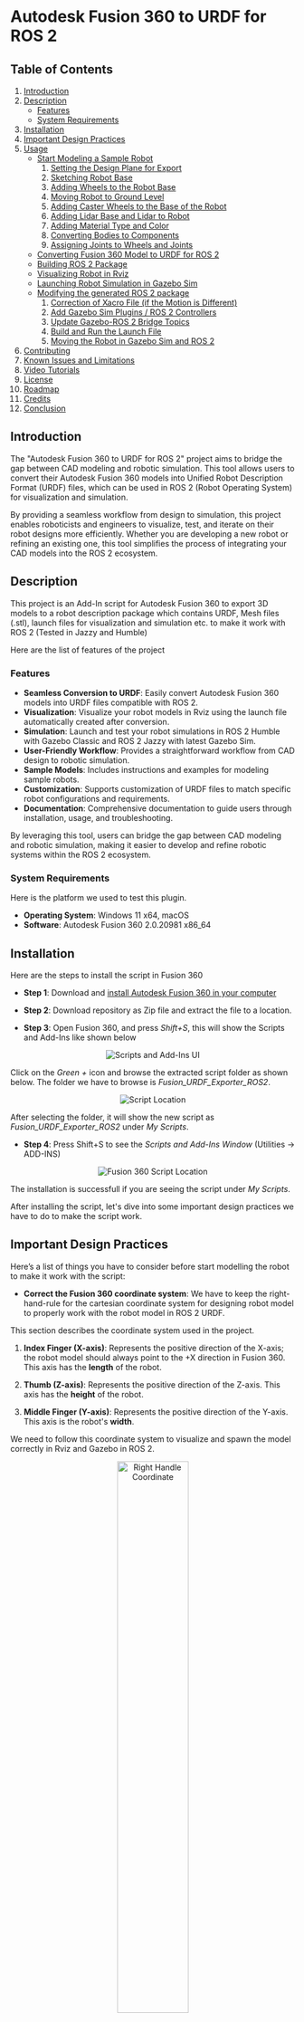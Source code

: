 # Autodesk Fusion 360 to URDF for ROS 2

## Table of Contents

1. [Introduction](#introduction)  
2. [Description](#description)  
   - [Features](#features)  
   - [System Requirements](#system-requirements)  
3. [Installation](#installation)  
4. [Important Design Practices](#important-design-practices)  
5. [Usage](#usage)  
   - [Start Modeling a Sample Robot](#start-modeling-a-sample-robot)  
     1. [Setting the Design Plane for Export](#1-setting-the-design-plane-for-export)  
     2. [Sketching Robot Base](#2-sketching-robot-base)  
     3. [Adding Wheels to the Robot Base](#3-adding-wheels-to-the-robot-base)  
     4. [Moving Robot to Ground Level](#4-moving-robot-to-ground-level)  
     5. [Adding Caster Wheels to the Base of the Robot](#5-adding-caster-wheels-to-the-base-of-the-robot)  
     6. [Adding Lidar Base and Lidar to Robot](#6-adding-lidar-base-and-lidar-to-robot)  
     7. [Adding Material Type and Color](#7-adding-material-type-and-color)  
     8. [Converting Bodies to Components](#8-converting-bodies-to-components)  
     9. [Assigning Joints to Wheels and Joints](#9-assigning-joints-to-wheels-and-joints)  
   - [Converting Fusion 360 Model to URDF for ROS 2](#converting-fusion-360-model-to-urdf-for-ros-2)  
   - [Building ROS 2 Package](#building-ros-2-package)  
   - [Visualizing Robot in Rviz](#visualizing-robot-in-rviz)  
   - [Launching Robot Simulation in Gazebo Sim](#launching-robot-simulation-in-gazebo-sim)  
   - [Modifying the generated ROS 2 package](#modifying-the-generated-ros-2-package)  
     1. [Correction of Xacro File (if the Motion is Different)](#1-correction-of-xacro-file-if-the-motion-is-different)  
     2. [Add Gazebo Sim Plugins / ROS 2 Controllers](#2-add-gazebo-sim-plugins--ros-2-controllers)  
     3. [Update Gazebo-ROS 2 Bridge Topics](#3-update-gazebo-ros-2-bridge-topics)  
     4. [Build and Run the Launch File](#4-build-and-run-the-launch-file)  
     5. [Moving the Robot in Gazebo Sim and ROS 2](#5-moving-the-robot-in-gazebo-sim-and-ros-2)  
6. [Contributing](#contributing)  
7. [Known Issues and Limitations](#known-issues-and-limitations)  
8. [Video Tutorials](#video-tutorials)
9. [License](#license)  
10. [Roadmap](#roadmap)  
11. [Credits](#credits)  
12. [Conclusion](#conclusion)  


## Introduction
The "Autodesk Fusion 360 to URDF for ROS 2" project aims to bridge the gap between CAD modeling and robotic simulation. 
This tool allows users to convert their Autodesk Fusion 360 models into Unified Robot Description Format (URDF) files, which can be used in ROS 2 (Robot Operating System) for visualization and simulation.
 
By providing a seamless workflow from design to simulation, this project enables roboticists and engineers to visualize, test, and iterate on their robot designs more efficiently. Whether you are developing a new robot or refining an existing one, this tool simplifies the process of integrating your CAD models into the ROS 2 ecosystem.

## Description
This project is an Add-In script for Autodesk Fusion 360 to export 3D models to a robot description package which contains URDF, Mesh files (.stl),
launch files for visualization and simulation etc. to make it work with ROS 2 (Tested in Jazzy and Humble)

Here are the list of features of the project

### Features
- **Seamless Conversion to URDF**: Easily convert Autodesk Fusion 360 models into URDF files compatible with ROS 2.
- **Visualization**: Visualize your robot models in Rviz using the launch file automatically created after conversion.
- **Simulation**: Launch and test your robot simulations in ROS 2 Humble with Gazebo Classic and ROS 2 Jazzy with latest Gazebo Sim.
- **User-Friendly Workflow**: Provides a straightforward workflow from CAD design to robotic simulation.
- **Sample Models**: Includes instructions and examples for modeling sample robots.
- **Customization**: Supports customization of URDF files to match specific robot configurations and requirements.
- **Documentation**: Comprehensive documentation to guide users through installation, usage, and troubleshooting.

By leveraging this tool, users can bridge the gap between CAD modeling and robotic simulation, making it easier to develop and refine robotic systems within the ROS 2 ecosystem.

### System Requirements

Here is the platform we used to test this plugin.

- **Operating System**: Windows 11 x64, macOS
- **Software**: Autodesk Fusion 360 2.0.20981 x86_64

## Installation

Here are the steps to install the script in Fusion 360

* **Step 1**: Download and <a href="https://www.autodesk.com/in/education/edu-software/fusion" target="_blank">install Autodesk Fusion 360 in your computer</a>

* **Step 2**: Download repository as Zip file and extract the file to a location.

* **Step 3**: Open Fusion 360, and press *Shift+S*, this will show the Scripts and Add-Ins like shown below

<p align="center">
  <img src="img/scripts_ui.png" alt="Scripts and Add-Ins UI">
</p>

Click on the *Green +* icon and browse the extracted script folder as shown below. 
The folder we have to browse is *Fusion_URDF_Exporter_ROS2*. 

<p align="center">
  <img src="img/script_location.png" alt="Script Location">
</p>

After selecting the folder, it will show the new script as *Fusion_URDF_Exporter_ROS2* under *My Scripts*.

* **Step 4**: Press Shift+S to see the *Scripts and Add-Ins Window* (Utilities -> ADD-INS)

<p align="center">
  <img src="img/fusion360_script.png" alt="Fusion 360 Script Location">
</p>

The installation is successfull if you are seeing the script under *My Scripts*.

After installing the script, let's dive into some important design practices we have to do to make the script work.

## Important Design Practices 

Here’s a list of things you have to consider before start modelling the robot to make it work with the script:

* **Correct the Fusion 360 coordinate system**: We have to keep the right-hand-rule for the cartesian coordinate system for designing robot model to properly work with the robot model in ROS 2 URDF. 

This section describes the coordinate system used in the project.


1) **Index Finger (X-axis)**: Represents the positive direction of the X-axis; the robot model should always point to the +X direction in Fusion 360. This axis has the **length** of the robot.

2) **Thumb (Z-axis)**: Represents the positive direction of the Z-axis. This axis has the **height** of the robot.

3) **Middle Finger (Y-axis)**: Represents the positive direction of the Y-axis. This axis is the robot's **width**.

We need to follow this coordinate system to visualize and spawn the model correctly in Rviz and Gazebo in ROS 2.

<p align="center">
  <img src="img/right_handle_coordinate.png" alt="Right Handle Coordinate" width="50%">
</p>

In Fusion 360, the robot model and coordinate system looks like this

<p align="center">
  <img src="img/coordinate_sys.png" alt="Coordinate System" width="100%">
</p>

- **Define all robot links as Components Definitions**:
  - Ensure all robot "links" are defined as components in your model.
  - The root link has to be defined in the name of `base_link`.
  - Errors like `KeyError: base_link__1` occur if `base_link` is incorrectly assigned.

- **Joint Definition**:
  - Parent links must be set as **Component2** when defining joints, not as **Component1**.

- **Component Requirements**:
  - Components should contain **only bodies**—nested components are not supported.
  - Avoid components that have other components inside them.

Here are the components and their bodies in the ros2bot from the demos

<p align="center">
  <img src="img/components.png" alt="ROS2Bot Components">
</p>


- **URDF Export Issues**:
  - Abnormal URDF exports without error messages usually indicate joint problems—redefine the joints and try again.
  - Supported joint types: **Rigid**, **Slider**, and **Revolute**.

- **Complex Kinematic Loops and Spherical Joints**:
  - Avoid using Fusion 360’s inbuilt joint editor for positioning joints in complex kinematic loops.
  - For spherical joints:
    - Export as revolute joints and later modify them to spherical joints in the URDF.
    - This works only if the target parser/engine supports spherical joints (e.g., PyBullet).

- **Joint Alignment**:
  - Misalignments can occur during initial joint positioning in Fusion.
  - Manual adjustments can cause cascading issues with visual and collision properties.

- **Export Tips**:
  - Turn off "Capture design history" before exporting.
  - Use distinct names for components and save individual components in separate folders to prevent issues.

- **Specific Issues**:
  - Copy-paste actions can lead to problems; prefer "copy-paste new" for components.
  - Preplan component placement to avoid assembly issues.

These points cover the critical limitations and considerations when using the script for exporting URDF files from Fusion 360 models.


## Usage
### Start Modeling a Sample Robot
Here are the instructions on how to start modeling a sample robot using Autodesk Fusion 360.

<p align="center">
  <img src="img/fusionmodeling.png" alt="Fusion Model">
</p>

### Introduction to Fusion 360 modeling for ROS 2

In this document, we can see how to model a 2-wheel drive robot in Fusion 360 in order to export into ROS 2 URDF.

Here is the robot model we are going to design.

<p align="center">
  <img src="img/f3d_model.png" alt="Fusion Model">
</p>

Here are the important steps in the modeling of this robot

### 1) Setting the Design plane for export

We must follow the *right-hand rule* for setting the plane before starting the modeling. 

If we follow this, the exported URDF model will face the *+X-axis*. 
This is the axis we need when we visualize robots in ROS 2.

Here is the design plan we have to set before starting the design.

<p align="center">
  <img src="img/modeling/coordinate.png" alt="Coordinate" width="50%">
</p>

### 2) Sketching Robot Base

After setting the plane, we can start sketching the robot's base. After sketching the plane, we can extrude the plane to create the box.

Select Menu, *SOLID -> Create Sketch*. After pressing this option, it will ask which plane we have to draw the sketch. 

It will show different planes, and choosing the exact plane we want may be confusing. 

We can use the *Shift+ Mouse Center button* to orbit the 3D view to select the same plane we have seen in the first step.

<p align="center">
  <img src="img/modeling/select_plane.png" alt="select_plane" width="100%">
</p>


After selecting the plane, orbit the 3D scene to make the +X axis always front. 

Now, you can select the *2-point rectangle* from the *SKETCH*. From *Sketch-palette* window on right side, choose *center rectange* option as shown below. 
This option, can draw a rectangle from a center point. 

<p align="center">
  <img src="img/modeling/draw_square.png" alt="draw_square" width="100%">
</p>


After selecting the plane, orbit the 3D scene to make the +X axis always front. 

Now, you can select the *2-point rectangle* from the *SKETCH*. From the *Sketch-palette* window on the right side, choose the *center rectangle* option as shown below. 
This option allows you to draw a rectangle from a center point.


<p align="center">
  <img src="img/modeling/draw_square_1.png" alt="draw_square" width="100%">
</p>

Press the *Tab* key to switch between the square dimensions and enter the dimensions. 
You can give **200 mm** as the width and length for the base_link.

<p align="center">
  <img src="img/modeling/draw_square_2.png" alt="draw_square" width="100%">
</p>

After drawing the correct dimensions, you can click the *Finish sketch* button on the right side of the top to complete the sketch.

After completing the sketch, you can click on the top to select the sketch's top area.

<p align="center">
  <img src="img/modeling/draw_square_3.png" alt="draw_square" width="100%">
</p>

Now press the key * 'Q' (Menu Solid ->Modify->Press Pull)* to extrude the sketch surface to make a box. Once you press the *'Q'* button, you will see an arrow key that will extrude the sketch to some height. You can give a value of 50 mm as the height.

<p align="center">
  <img src="img/modeling/draw_square_4.png" alt="draw_square" width="100%">
</p>

After giving the height as 50 mm, select the *Operation* option from the *Extrude window* on the right side. The *Operation* option we must select is **New Body**. After this option, we can press Ok.

### 3) Adding Wheels to the Robot base

We can add wheels after making the robot's main chassis/base_link.
We must add two active and two passive caster wheels to the chassis.

The following image shows the *Z-X plane*, which shows the side of the chassis in which we have to add wheels.

<p align="center">
  <img src="img/modeling/wheel_1.png" alt="wheels" width="100%">
</p>

To create wheels, we can start a sketch and extrude it like we did for the chassis.
In the following image, we can see that you have chosen the *Sketch option* and chose a circle with 
center diameter circle, and then choose the center of the chassis, as shown in the following image.
Give a diameter of **100 mm** and press *Finish the sketch*.

<p align="center">
  <img src="img/modeling/wheel_2.png" alt="wheels" width="100%">
</p>

Now, you can click on the wheel sketch. You may have to press the *Shift* key to
select each segment of the wheel.

Now, press *'Q'* to extrude it and make the distance *25mm* the thickness of the wheel.

The important thing to note is that we have to make the wheel a new body in the operation option in extrude.
This makes a new wheel a new body.


<p align="center">
  <img src="img/modeling/wheel_3.png" alt="wheels" width="100%">
</p>

We can create the next wheel with the same process we have done with the first wheel.

### 4) Moving Robot to Ground Level

After creating 2 wheels and the base_link, we have 3 independent bodies. 
The next step is to move the entire robot above the design plane. You can compute the distance by measuring it and 
moving the robot using the *Move button*. Make sure you have selected all the 3 bodies before you move. You can roughly put *25 mm* as the *Z value* in the *Move window* to lift the robot from the design floor.

You can find the robot's position in the following image.

<p align="center">
  <img src="img/modeling/wheel_4.png" alt="wheels" width="100%">
</p>

Here is the side view of the lifted robot.

<p align="center">
  <img src="img/modeling/lift_robot.png" alt="lift_robot" width="100%">
</p>

### 5) Adding Caster Wheels to the Base of the robot

After lifting the robot, the next step is to add caster wheels to the robot.
We have to add a caster wheel on the front and back of the robot.
As we already discussed, casters are passive wheels that help the robot balance and distribute weight.

To add two casters, we must create 2 small cylinders on the **bottom** side of the chassis. 
You can put the center of the circle *25 mm* from both sides and have a diameter of *24 mm*.

To create a cylinder, we can extrude a circle sketch.
The length of the extrude can be *24 mm*, a few mm less than the robot's height from the ground.

<p align="center">
  <img src="img/modeling/caster_sketch.png" alt="caster_sketch" width="100%">
</p>

Here is how we extrude the caster wheel. Make sure the Operation is a **Joint**, NOT a *New body*. The caster is a part of the chassis.

<p align="center">
  <img src="img/modeling/caster_cylinder.png" alt="caster_sketch" width="100%">
</p>

After creating the cylinder on both sides, we can make the bottom face of the cylinder, spherical.

Select the face of the cylinder, and Press *'F'*  or *(Menu Surface->Modify->Fillet)*, and using a mouse, we can create a spherical face from the flat surface.

<p align="center">
  <img src="img/modeling/spherical.png" alt="spherical" width="100%">
</p>

We can do the same operation for both the caster wheels and the final output will look like the following image. 

<p align="center">
  <img src="img/modeling/caster_full.png" alt="spherical" width="100%">
</p>

### 6) Adding Lidar base and lidar to Robot

Once the caster design is completed, we can add a lidar to the front of the robot. We have to build a fixed platform first.
After putting the base, we can create a cylinder shape to replicate a lidar, as shown below.

You can draw a centered rectangle sketch with 70 mm(length) x 60 mm(width) and an extrude height of 45 mm (height). 
You can put the center of the box 50 mm from the front of the robot.

<p align="center">
  <img src="img/modeling/lidar_box.png" alt="lidar_box" width="100%">
</p>

After creating the box, we can make a circle (29.5 mm radius) on the top and create a cylinder by extruding the circle by 20 mm.
Make sure you are creating a new body when you extrude the object.

After creating all bodies, you can rename them into meaningful names like the one below.

<p align="center">
  <img src="img/modeling/full_model.png" alt="full_model" width="100%">
</p>

The chassis has to be named as base_link, which is mandatory, and you can name 
left and right wheels have the same name, and you can also add a name to the lidar.

### 7) Adding material type and color

After creating the model, we may go to each *Body*, right-click on each body, and choose *Physical materials*.

The *Physical material* can assign each link with material properties.

<p align="center">
  <img src="img/modeling/body_materials.png" alt="body_materials" width="100%">
</p>

Search for ABS plastic for the base link. Just click and drag the material to the link to apply the material.
Choose material *Rubber black* for wheels and laminate blue for lidar.

<p align="center">
  <img src="img/modeling/rubber_material.png" alt="rubber_materials" width="100%">
</p>


### 8) Converting bodies to Components

After adding the material's properties, we must convert the individual bodies to Components.
The conversion from *bodies* to *components* is easy. 

Here is how we can do it. 

Click on the *Bodies* option and choose the option called *Components* to *Bodies*.
As shown below. Bodies are single shapes within a component. A component can hold multiple bodies.
To export to URDF, we need to make individual *components* of the robot.

<p align="center">
  <img src="img/modeling/components.png" alt="components" width="100%">
</p>

### 9) Assigning Joints to Wheels and Joints

After assigning the materials, we must assign the joints for connecting 
wheels to *base_link*. We also have to attach the lidar link to the base_link. 

This is the most 
important step in the modeling. Without assigning joints, the robot can't able to move.

Here are the steps to assign a joint in Fusion 360. We can first check how to create a joint between wheels and *base_link*.

First, we must hide the *base_link* component and press *'J'* *(Menu Solid->Assemble->Joint)* to create a new joint.
After invoking the *joint* option, we must provide the *components* (link) in the joint.

We can see how to create a revolute joint between the base_link and the two wheels. 

To create a joint, we need two 2 components: the first component should be the wheel, and the second will be the base_link.

We have to hide the base_link first and click on the center of the wheel, which is attached to the base_link.

<p align="center">
  <img src="img/modeling/joint_1.png" alt="joint" width="100%">
</p>


After clicking on the center of the wheel, we can see a coordinate on the wheel. Next, we can hide the wheels and attach the frame in the base_link.
<p align="center">
  <img src="img/modeling/joint_2.png" alt="joint" width="100%">
</p>

Once it is done, you can press the *Motion Tab* in the *Edit Joint option* to select the type of joint.

<p align="center">
  <img src="img/modeling/joint_3.png" alt="joint" width="100%">
</p>

We need the revolute joint for the wheels, so select it, and you can preview the motion of the joint as well.

After setting one joint, you can do the same for the next wheel as well.

For the lidar link, we have to create a rigid link between the lidar and base_link.

In the Browser section of Fusion 360, go to *Joints* and rename each joint as right_wheel_joint, left_wheel_joint and lidar_joint. 

Congratulations, you have done with the modeling part of the robot. Now, we can export the model to URDF.

<p align="center">
  <img src="img/modeling/final_model.png" alt="final" width="100%">
</p>


### Converting Fusion 360 Model to URDF for ROS 2
After completing the CAD model in Fusion 360, Press Shift+S for opening the script box and select the *Fusion_URDF_Exporter_ROS2* script from My Scripts. 

<p align="center">
  <img src="img/fusion_360_steps.png" alt="Intro Screen">
</p>


* **Step 1**: It will show a welcome screen showing the basic information about the script and ask the user to proceed with conversion or not.

* **Step 2**: After pressing the *Ok* button, it will ask for the folder in which the ROS 2 package has to be created.
 

* **Step 3**: When we press the *Ok* button it will show the browse dialog and we can select a folder.  

* **Step 4**: After selecting the folder select which Gazebo version we have to go for. Here are the two option that is current available (Gazebo Harmonic or Classic). Based on the input, it will create the launch file for that. 

* **Step 5**: Once you select the Gazebo version, it will show the final message whether it is successful or not. 
It will create the ROS 2 description package after this conversion.

### Building ROS 2 Package

After creating the ROS 2 package for your robot, you can copy the ROS 2 package to your ROS 2 workspace.
If you are working in Windows 11, you can work on ROS 2 using WSL or using a virtual machine. Othervice you can reboot and 
select Ubuntu 22.04 for ROS 2 Humble/Ubuntu 24.04 for ROS 2 Jazzy.

For example, if you use *ros2bot* model from demos folder and convert to ROS 2 package, you will get a package named
*ros2bot_description*. The package is also put in the demos folder for your reference. Copy to your ROS 2 workspace

For eg. Let's ros2_ws is the name of the workspace and you copied the package to the *src* folder of the workspace.

```
cd ~/ros2_ws
colcon build
```
After building the package, do sourcing of the workspace

```
source install/setup.bash
```
After doing the sourcing of the workspace, we can do the visualization and simulation of the robot.
### Visualizing Robot in Rviz
Here is the command to visualize the robot in Rviz

```
ros2 launch ros2bot_description display.launch.py
```
This will be showing Rviz along with *joint_state_publisher_gui* node.

<p align="center">
  <img src="img/rviz_visualization.png" alt="Rviz Visualization">
</p>

### Launching Robot Simulation in Gazebo Sim
Here is the command to spawn the robot in Gazebo. The same command can be use for Gazebo Classic and Gazebo Sim.

```
ros2 launch ros2bot_description gazebo.launch.py
```
**Note**: The URDF doesn't have any Gazebo plugin or ROS 2 controllers configurations. We have to edit the package to include all the 
plugins of Gazebo.

<p align="center">
  <img src="img/gazebo_visualization.png" alt="Gazebo Visualization">
</p>

**Note: If you are using Gazebo Sim you can visualize the center of mass, collision and inertia by finding the robot name in the **Entity Tree** and right click on it. You can find an option called **View** and can able to view all these parameters.**

Here is the screenshot of these parameter of ros2bot from the demos.

<p align="center">
  <img src="img/gazebo_param.png" alt="Gazebo Parameters">
</p>


### Modifying the generated ROS 2 package

The package created by the plugin is incomplete. We can visualize and simulate the robot in Gazebo, but it will not move because no Gazebo plugins or ROS 2 controllers are attached. 

These plugins are programs that help the robot to move and simulate various sensors. We can't generate plugins for all robots because each robot is unique. 

We can modify the generated package as a template and add all the necessary plugins.

Here is an example of the ROS 2 package for rosbot. You can find the generated package of rosbot from [here](demos/rosbot/generated_pkg/rosbot_description/)

Here are the modifications we have to do to make the robot live.

#### 1) Correction of xacro file (if the motion is different)

After visualizing and testing the joints of the robot using *joint_state_publisher_gui*, you may notice some joints moving in opposite directions than we expected. 

In the case of rosbot, both wheels should rotate in a clock-vice direction for the positive value of the joint. If you are not getting it, we must edit the generated xacro file. 

For example, in this case, we can go to [rosbot.xacro](demos/rosbot/generated_pkg/rosbot_description/urdf/rosbot.xacro) and change the *right_wheel_joint* axis rotation of Y-axis. It is negative now; we have to remove the negative sign.

```
<joint name="right_wheel_joint" type="continuous">
  <origin xyz="0.0 -0.1 0.05" rpy="0 0 0"/>
  <parent link="base_link"/>
  <child link="right_wheel_1"/>
  <axis xyz="0.0 -1.0 0.0"/>
</joint>
```
It should be like this.

```
<joint name="right_wheel_joint" type="continuous">
  <origin xyz="0.0 -0.1 0.05" rpy="0 0 0"/>
  <parent link="base_link"/>
  <child link="right_wheel_1"/>
  <axis xyz="0.0 1.0 0.0"/>
</joint>
```

You can find the final xacro from [here](demos/rosbot/modified_pkg/rosbot_description/urdf/rosbot.xacro)

**Note**: The change in URDF can be different for each robot. This change is typical for this robot. After changing the axis, make sure everything works well.


#### 2) Add Gazebo Sim Plugins / ROS 2 controllers

After making the changes in xacro, add the necessary Gazebo plugins and ROS 2 controllers in the URDF.

If you plan to add Gazebo Sim/Gazebo Classic plugins, you can add them in the *rosbot.gazebo* file. In the rosbot example, you can find the final *rosbot.gazebo* from this [link](demos/rosbot/modified_pkg/rosbot_description/urdf/rosbot.gazebo). We have added *the differential drive plugin*, *lidar*, *and joint state plugin* in the URDF.

Here are the add-ons for a differential drive robot with lidar for Gazebo Sim (Prev Ignition Gazebo).

```
  <gazebo>  

        <plugin filename="gz-sim-sensors-system" name="gz::sim::systems::Sensors">
            <render_engine>ogre2</render_engine>
        </plugin>


        <plugin filename="gz-sim-joint-state-publisher-system" name="gz::sim::systems::JointStatePublisher">
        <topic>/joint_states</topic>      
        </plugin>


      <plugin
        filename="gz-sim-diff-drive-system"
        name="gz::sim::systems::DiffDrive">
        <left_joint>left_wheel_joint</left_joint>
        <right_joint>right_wheel_joint</right_joint>
        <wheel_separation>0.2</wheel_separation>
        <wheel_radius>0.05</wheel_radius>
        <odom_publish_frequency>30</odom_publish_frequency>
        <topic>/cmd_vel</topic>  
        <tf_topic>/tf</tf_topic>        
        <frame_id>odom</frame_id>     
        <odom_topic>odom</odom_topic>             
        <child_frame_id>base_link</child_frame_id>            

</plugin>
</gazebo>


<gazebo reference="lidar_1">
        <sensor name='gpu_lidar' type='gpu_lidar'>
          <pose>0 0 0 0 0 0</pose>
          <topic>scan</topic>
          <gz_frame_id>lidar_1</gz_frame_id>          
          <update_rate>10</update_rate>
          <lidar>
            <scan>
              <horizontal>
                <samples>640</samples>
                <resolution>1</resolution>
                <min_angle>-1.396263</min_angle>
                <max_angle>1.396263</max_angle>
              </horizontal>
              <vertical>
                <samples>1</samples>
                <resolution>1</resolution>
                <min_angle>0.0</min_angle>
                <max_angle>0.0</max_angle>
              </vertical>
            </scan>
            <range>
              <min>0.08</min>
              <max>10.0</max>
              <resolution>0.01</resolution>
            </range>
          </lidar>
          <visualize>true</visualize>
        </sensor>
 </gazebo>

```

If you are working on Gazebo Classic, you can find the similar
plugins from this [link](https://classic.gazebosim.org/tutorials?tut=ros_gzplugins)

Note: If you want to interface ROS 2 control with Gazebo Sim, you can refer to *Mastering ROS 2* book [code repo](https://github.com/PacktPublishing/Mastering-ROS-2/tree/main/Chapter05).


#### 3) Update Gazebo-ROS 2 bridge topics

After updating the plugins, if you run the gazebo simulation, you can find the Gazebo topics are showing not the ROS 2 topics.

You can find the Gazebo topics using the following command.

```
gz topic -l
```

To bridge the Gazebo topics to ROS 2, we can add the bridge topics in the *config/ros_gz_bridge_gazebo.yaml*. These bridge topics can bridge topics from Gazeob<->ROS 2.

Here is the final [bridge yaml file](demos/rosbot/modified_pkg/rosbot_description/config/ros_gz_bridge_gazebo.yaml) for this example.

Here are the add-ons in the generated config file

```
- ros_topic_name: "/scan"
  gz_topic_name: "/scan"
  ros_type_name: "sensor_msgs/msg/LaserScan"
  gz_type_name: "gz.msgs.LaserScan"
  direction: GZ_TO_ROS 
  
- ros_topic_name: "/tf"
  gz_topic_name: "/tf"
  ros_type_name: "tf2_msgs/msg/TFMessage"
  gz_type_name: "gz.msgs.Pose_V"
  direction: GZ_TO_ROS   

- ros_topic_name: "/joint_states"
  gz_topic_name: "/joint_states"
  ros_type_name: "sensor_msgs/msg/JointState"
  gz_type_name: "gz.msgs.Model"
  direction: GZ_TO_ROS   

- ros_topic_name: "/cmd_vel"
  gz_topic_name: "/cmd_vel"
  ros_type_name: "geometry_msgs/msg/Twist"
  gz_type_name: "gz.msgs.Twist"
  direction: ROS_TO_GZ   

```

After doing this modification, we can able to see lidar data in Rviz and we can send cmd_vel to Gazebo.

#### 4) Build and Run the launch file

After the package modification, we can use the building of the ROS 2 workspace to reflect the changes
```
colcon build
```
After this, we can source the workspace and start the launch file

```
ros2 launch rosbot_description gazebo.launch.py
```

#### 5) Moving the robot in Gazebo Sim and ROS 2

To move the robot in GUI, we have to install the rqt plugin called *rqt-robot-steering*.

Here are the instructions to install the plugin

```
sudo apt install ros-${ROS_DISTRO}-rqt-robot-steering
```
After installing the plugin, we can start it using the following command

```
rqt --force-discover
```

Then Choose the *Plugins->Robot-Tools->Robot-Steering* for moving the robot.

Open *Rviz* in another terminal and choose *gazebo.rviz* for visualizing the robot model and lidar data.


<p align="center">
  <img src="img/modeling/sim_full.png" alt="Gazebo Simulation">
</p>



## Contributing

Always welcome bug fixes, new features etc.

* **Create a Pull Request**: Ceate a pull request from your forked repository. Provide a clear description of the changes and any relevant information. 

## Known Issues and limitations
Here is the list of known Issues in this project

1) **Creation of Old components in the model**: Once the export is done, it will duplicate components with the name of old components; we can ignore it. Don't save the Fusion 360 model with old components. After conversion from Fusion to URDF, you can close the model without saving. It will be better to have a backup copy of the same model.

2) **Generated URDF model may need fine tuning**: The generated URDF model may need fine-tuning for simulation, especially if you want to change the parameters like friction, material, etc. For example, if you want to export a mobile robot, the friction of the caster wheel may need to be tuned for smooth motion.

3) **Generated package doesn't have Gazebo plugins and ROS 2 controllers**: The generated package has URDF, Gazebo parameters, and a launch file to visualize the robot in Rviz and spawn the model in Gazebo. It doesn't have any plugins to control the robot. It also has no sensors. You must edit the package to add all these into the robot model. 


## Video Tutorials

Here are the list of the video tutorials available showing the conversion of Fusion to ROS 1 & ROS 2

* Jerin Peter: 2 Wheeled robot [Video 1](https://youtu.be/cQh0gNfb6ro?si=YrpiM_YY4_1iVCjN), [Video 2](https://www.youtube.com/watch?v=FYF1L440tdY&ab_channel=JerinPeter), [Video 3](https://www.youtube.com/watch?v=z45n69NsPSc&t=2s&ab_channel=JerinPeter)
* Pranshu Tople: 2 Wheeled robot [Video 1](https://www.youtube.com/watch?v=1zB7rc2DBjk&ab_channel=PranshuTople), [Video 2](https://www.youtube.com/live/o7w7yv-Nros?si=9cG6iYP7mhMna5rn)
* Ammr: Mechanum Wheeled robot with Arm [Video 1](https://youtu.be/Pokyu91hb_o?si=Mp-0DAUngiiksJSt)

## License

This project is licensed under the terms of the [MIT License](LICENSE).


## Roadmap

Here are some of the features we plan to implement next (in the order of priority); if you are interested in contributing to any of those, please let us know!:

- [ ] **More Example**: Has to add more robot models and demo packages with plugins and ROS 2 control.
- [ ] **Optimizing for ROS 2**: The code needs improvement for ROS 2, especially for simulation.


## Credits
* This project is a modification of repositories from <a href="https://github.com/syuntoku14/fusion2urdf" target="_blank">syuntoku14</a> and <a href="https://github.com/dheena2k2/fusion2urdf-ros2" target="_blank">dheena2k2</a>

* Code and Document updatation using <a href="https://github.com/features/copilot" target="_blank">Github Copilot</a> and <a href="https://chatgpt.com/" target="_blank">ChatGPT</a>

## Conclusion

In conclusion, the "Autodesk Fusion 360 to URDF for ROS 2" project provides a powerful and user-friendly tool for roboticists and engineers. By streamlining the process of converting CAD models to URDF files, this tool enhances the efficiency of robot design, visualization, and simulation within the ROS 2 ecosystem. We hope this project will significantly contribute to your robotic development efforts and look forward to your feedback and contributions.
